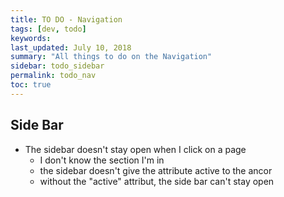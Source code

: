 ```yaml
---
title: TO DO - Navigation
tags: [dev, todo]
keywords: 
last_updated: July 10, 2018
summary: "All things to do on the Navigation"
sidebar: todo_sidebar
permalink: todo_nav
toc: true
---
```


## Side Bar
- The sidebar doesn't stay open when I click on a page
    - I don't know the section I'm in
    - the sidebar doesn't give the attribute active to the ancor 
    - without the "active" attribut, the side bar can't stay open
